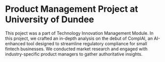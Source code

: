 # Product Management Project at University of Dundee
This poject was a part of Technology Innovation Management Module. In this project, we crafted an in-depth analysis on the debut of ComplAI, an AI-enhanced tool designed to streamline regulatory compliance for small fintech businesses.	We conducted market research and engaged with industry-specific product managers to gather authoritative insights.
